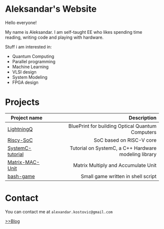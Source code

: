 # Aleksandar's Website

Hello everyone! 

My name is Aleksandar. I am self-taught EE who likes spending time reading, writing code and playing with hardware.

Stuff i am interested in:
- Quantum Computing
- Parallel programming
- Machine Learning
- VLSI design
- System Modeling
- FPGA design


# Projects

 |Project name | Description|
 | ----------- | ----------:|
 |[LightningQ](https://github.com/AleksandarKostovic/LightningQ)| BluePrint for building Optical Quantum Computers|
 | [Riscy-SoC](https://github.com/AleksandarKostovic/Riscy-SoC)| SoC based on RISC-V core |
 | [SystemC-tutorial](https://github.com/AleksandarKostovic/SystemC-tutorial)| Tutorial on SystemC, a C++ Hardware modeling library |
 | [Matrix-MAC-Unit](https://github.com/AleksandarKostovic/Matrix-MAC-Unit)| Matrix Multiply and Accumulate Unit |
 | [bash-game](https://github.com/AleksandarKostovic/bash-game)| Small game written in shell script |


# Contact

You can contact me at `alexandar.kostovic@gmail.com`

[>>Blog](blog/index.md)
